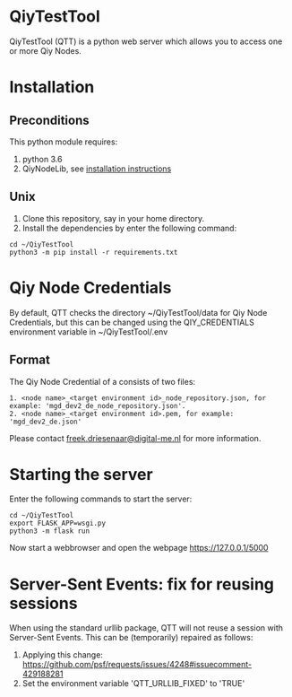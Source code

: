 # QiyTestTool

QiyTestTool (QTT) is a python web server which allows you to access one or more Qiy Nodes.

# Installation

## Preconditions

This python module requires:
1. python 3.6
2. QiyNodeLib, see [installation instructions](https://github.com/digital-me/QiyNodeLib/blob/master/README.md)

## Unix

1. Clone this repository, say in your home directory.
2. Install the dependencies by enter the following command:
```
cd ~/QiyTestTool
python3 -m pip install -r requirements.txt
```


# Qiy Node Credentials

By default, QTT checks the directory ~/QiyTestTool/data for Qiy Node Credentials, but this can be changed using the QIY_CREDENTIALS environment variable in ~/QiyTestTool/.env

## Format

The Qiy Node Credential of a consists of two files:

```
1. <node name>_<target environment id>_node_repository.json, for example: 'mgd_dev2_de_node_repository.json'.
2. <node name>_<target environment id>.pem, for example: 'mgd_dev2_de.json'
```

Please contact freek.driesenaar@digital-me.nl for more information.

# Starting the server

Enter the following commands to start the server:

```
cd ~/QiyTestTool
export FLASK_APP=wsgi.py
python3 -m flask run
```

Now start a webbrowser and open the webpage https://127.0.0.1/5000

# Server-Sent Events: fix for reusing sessions

When using the standard urllib package, QTT will not reuse a session with Server-Sent Events.
This can be (temporarily) repaired as follows:
1. Applying this change: https://github.com/psf/requests/issues/4248#issuecomment-429188281
2. Set the environment variable 'QTT_URLLIB_FIXED' to 'TRUE'
